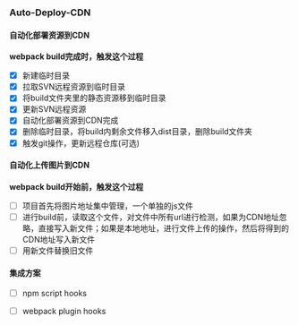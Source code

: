 ### Auto-Deploy-CDN

#### 自动化部署资源到CDN

**webpack build完成时，触发这个过程**

- [x] 新建临时目录
- [x] 拉取SVN远程资源到临时目录
- [x] 将build文件夹里的静态资源移到临时目录
- [x] 更新SVN远程资源
- [x] 自动化部署资源到CDN完成
- [x] 删除临时目录，将build内剩余文件移入dist目录，删除build文件夹
- [x] 触发git操作，更新远程仓库(可选)

#### 自动化上传图片到CDN

**webpack build开始前，触发这个过程**

- [ ] 项目首先将图片地址集中管理，一个单独的js文件
- [ ] 进行build前，读取这个文件，对文件中所有url进行检测，如果为CDN地址忽略，直接写入新文件；如果是本地地址，进行文件上传的操作，然后将得到的CDN地址写入新文件
- [ ] 用新文件替换旧文件

#### 集成方案

- [ ] npm script hooks
- [ ] webpack plugin hooks

